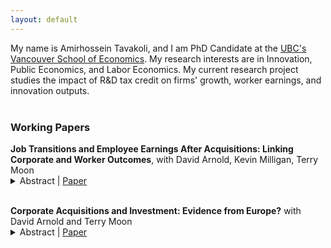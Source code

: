 ```yaml
---
layout: default
---
```


My name is Amirhossein Tavakoli, and I am PhD Candidate at the [UBC's Vancouver School of Economics](https://economics.ubc.ca/). My research interests are in Innovation, Public Economics, and Labor Economics. My current research project studies the impact of R&D tax credit on firms' growth, worker earnings, and innovation outputs.
<br>
<br>

### Working Papers

<p style="margin-bottom:0">
<b>Job Transitions and Employee Earnings After Acquisitions: Linking Corporate and Worker Outcomes</b>, with David Arnold, Kevin Milligan, Terry Moon </p>
<details><summary>Abstract | <a href="assets/pdfs/MnA_Canada_draft.pdf" target="_blank">Paper</a> </summary>
<p style="margin-top:0.5em" align="justify">
This paper connects changes in employer characteristics through job transitions to employee earnings following mergers and acquisitions (M&As). Using firm balance sheet data linked to individual earnings data in Canada and a matched difference-in-differences design, we find that after M&As acquirers expand while targets shrink substantially relative to their matched control groups. Additionally, profit margins decrease for both acquirers and targets in the medium run. Furthermore, workers at target firms suffer losses in earnings, and this decline in earnings is entirely driven by workers who move to other firms after an M&A event. We find that workers leaving target firms after M&As move to larger firms with higher wage premiums but with much worse match qualities on average. Taken together, it appears that job transitions to employers with poor match qualities primarily explain the post-M&A decline in worker earnings in our setting.
</p>
</details>

<br>

<p style="margin-bottom:0">
<b>Corporate Acquisitions and Investment: Evidence from Europe?</b> with David Arnold and Terry Moon </p>
<details><summary>Abstract | <a href="https://deivisangeli.github.io/assets/pdfs/AngeliLoweTheVillageTeam_VirtueSignals.pdf" target="_blank">Paper</a></summary>
<p style="margin-top:0.5em" align="justify">
This paper assesses how corporate M&As affect firms’ investment in long-term capital. Using financial data (2009 – 2018) for 10 European countries, we compare firms that went through M&As with similar non-M&A firms before and after the events. We find that acquirers significantly decreased their fixed assets after M&As and that the reduction was not driven by reallocation between merging parties or across different types of assets. Heterogeneity analyses based on industries reveal that the decline in investment was unlikely driven by the market power channel. Instead, acquirers appear to reduce long-term assets and increase debts to finance their acquisitions.
</p>
</details>
